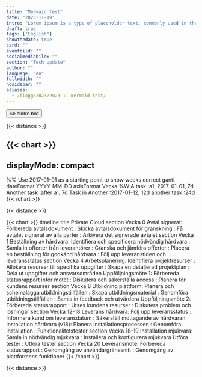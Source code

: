 ```yaml
---
title: "Mermaid test"
date: "2023-11-19"
intro: "Lorem ipsum is a type of placeholder text, commonly used in the graphic, print, and web design industries. It is derived from parts of Cicero's De Finibus Bonorum et Malorum"
draft: true
tags: ["English"]
showthedate: true
card: ""
eventbild: ""
socialmediabild: ""
section: "Tech update"
author: ""
language: "en"
fullwidth: ""
nosidebar: ""
aliases:
  - /blogg/2023/2023-11-mermaid-test/
---
```


<style>
       .modal {
         display: none; /* Gömd som standard */
         position: fixed; /* Stanna på plats */
         z-index: 99; /* Ligga ovanför andra element */
         left: 0;
         top: 0;
         width: 100%; /* Full bredd */
         height: 100%; /* Full höjd */
         overflow: auto; /* Möjliggör scrollning om nödvändigt */
         background-color: rgb(0,0,0); /* Fall back color */
         background-color: rgba(0,0,0,0.4); /* Svart med opacitet */
  }

  .modal-content {
         background-color: #fafefe;
         margin: 15% auto; /* 15% från toppen och centrerad */
         padding: 20px;
         border: 1px solid #888;
         width: 90%; /* Kan anpassas */
         border-radius: 20px;
  }
</style>

<div id="myModal" class="modal">
  <div class="modal-content">

{{< chart >}}
timeline
title Private Cloud
section Vecka 0
Avtal signerat: Förbereda avtalsdokument
: Skicka avtalsdokument för granskning
: Få avtalet signerat av alla parter
: Arkivera det signerade avtalet
section Vecka 1
Beställning av hårdvara: Identifiera och specificera nödvändig hårdvara
: Samla in offerter från leverantörer
: Granska och jämföra offerter
: Placera en beställning för godkänd hårdvara
: Följ upp leveranstiden och leveransstatus
section Vecka 4
Arbetsplanering: Identifiera projektresurser
: Allokera resurser till specifika uppgifter
: Skapa en detaljerad projektplan
: Dela ut uppgifter och ansvarsområden
Uppföljningsmöte 1: Förbereda statusrapport inför mötet
: Diskutera och säkerställa access
: Planera för kundens resurser
section Vecka 8
Utbildning plattform: Planera och schemalägga utbildningstillfällen
: Skapa utbildningsmaterial
: Genomföra utbildningstillfällen
: Samla in feedback och utvärdera
Uppföljningsmöte 2: Förbereda statusrapport
: Utses kundens resurser
: Diskutera problem och lösningar
section Vecka 12-18
Leverans hårdvara: Följ upp leveransstatus
: Informera kund om leveransdatum
: Säkerställ mottagande av hårdvaran
Installation hårdvara (v18): Planera installationsprocessen
: Genomföra installation
: Funktionalitetstester
section Vecka 18-19
Installation mjukvara: Samla in nödvändig mjukvara
: Installera och konfigurera mjukvara
Utföra tester : Utföra tester
section Vecka 20
Leveransmöte: Förbereda statusrapport
: Genomgång av användargränssnitt
: Genomgång av plattformens funktioner
{{< /chart >}}

</div>
</div>

<button id="openModalButton">Se större bild</button>

{{< distance >}}

## {{< chart >}}

## displayMode: compact

%% Use 2017-01-01 as a starting point to show weeks correct
gantt
dateFormat YYYY-MM-DD
axisFormat Vecka %W
A task :a1, 2017-01-01, 7d
Another task :after a1, 7d
Task in Another :2017-01-12, 12d
another task :24d
{{< /chart >}}

{{< distance >}}

{{< chart >}}
timeline
title Private Cloud
section Vecka 0
Avtal signerat: Förbereda avtalsdokument
: Skicka avtalsdokument för granskning
: Få avtalet signerat av alla parter
: Arkivera det signerade avtalet
section Vecka 1
Beställning av hårdvara: Identifiera och specificera nödvändig hårdvara
: Samla in offerter från leverantörer
: Granska och jämföra offerter
: Placera en beställning för godkänd hårdvara
: Följ upp leveranstiden och leveransstatus
section Vecka 4
Arbetsplanering: Identifiera projektresurser
: Allokera resurser till specifika uppgifter
: Skapa en detaljerad projektplan
: Dela ut uppgifter och ansvarsområden
Uppföljningsmöte 1: Förbereda statusrapport inför mötet
: Diskutera och säkerställa access
: Planera för kundens resurser
section Vecka 8
Utbildning plattform: Planera och schemalägga utbildningstillfällen
: Skapa utbildningsmaterial
: Genomföra utbildningstillfällen
: Samla in feedback och utvärdera
Uppföljningsmöte 2: Förbereda statusrapport
: Utses kundens resurser
: Diskutera problem och lösningar
section Vecka 12-18
Leverans hårdvara: Följ upp leveransstatus
: Informera kund om leveransdatum
: Säkerställ mottagande av hårdvaran
Installation hårdvara (v18): Planera installationsprocessen
: Genomföra installation
: Funktionalitetstester
section Vecka 18-19
Installation mjukvara: Samla in nödvändig mjukvara
: Installera och konfigurera mjukvara
Utföra tester : Utföra tester
section Vecka 20
Leveransmöte: Förbereda statusrapport
: Genomgång av användargränssnitt
: Genomgång av plattformens funktioner
{{< /chart >}}

{{< distance >}}
